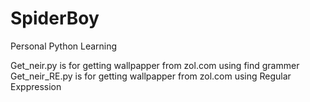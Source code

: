 # SpiderBoy
Personal Python Learning 


Get_neir.py is for getting wallpapper from zol.com using find grammer
Get_neir_RE.py is for getting wallpapper from zol.com using Regular Exppression

